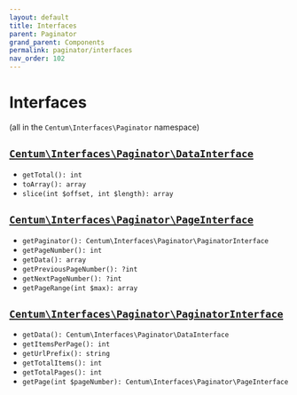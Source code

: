 ```yaml
---
layout: default
title: Interfaces
parent: Paginator
grand_parent: Components
permalink: paginator/interfaces
nav_order: 102
---
```




# Interfaces

(all in the `Centum\Interfaces\Paginator` namespace)



## [`Centum\Interfaces\Paginator\DataInterface`](https://github.com/SidRoberts/centum/blob/development/src/Interfaces/Paginator/DataInterface.php)

- `getTotal(): int`
- `toArray(): array`
- `slice(int $offset, int $length): array`



## [`Centum\Interfaces\Paginator\PageInterface`](https://github.com/SidRoberts/centum/blob/development/src/Interfaces/Paginator/PageInterface.php)

- `getPaginator(): Centum\Interfaces\Paginator\PaginatorInterface`
- `getPageNumber(): int`
- `getData(): array`
- `getPreviousPageNumber(): ?int`
- `getNextPageNumber(): ?int`
- `getPageRange(int $max): array`



## [`Centum\Interfaces\Paginator\PaginatorInterface`](https://github.com/SidRoberts/centum/blob/development/src/Interfaces/Paginator/PaginatorInterface.php)

- `getData(): Centum\Interfaces\Paginator\DataInterface`
- `getItemsPerPage(): int`
- `getUrlPrefix(): string`
- `getTotalItems(): int`
- `getTotalPages(): int`
- `getPage(int $pageNumber): Centum\Interfaces\Paginator\PageInterface`
